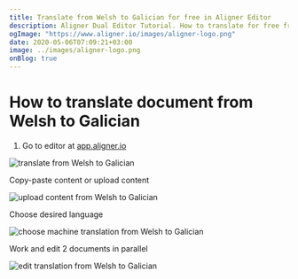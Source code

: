 ```yaml
---
title: Translate from Welsh to Galician for free in Aligner Editor
description: Aligner Dual Editor Tutorial. How to translate for free from Welsh to Galician. Aligner is multilingual document management platform. 
ogImage: "https://www.aligner.io/images/aligner-logo.png"
date: 2020-05-06T07:09:21+03:00
image: ../images/aligner-logo.png
onBlog: true
---
```


# How to translate document from Welsh to Galician

1. Go to editor at [app.aligner.io](https://app.aligner.io "Aligner App web page")

![translate from Welsh to Galician](../aligner-blank-editor.png "translate from Welsh to Galician")

Copy-paste content or upload content

![upload content from Welsh to Galician](../aligner-uploaded-document.png "upload content from Welsh to Galician")

Choose desired language

![choose machine translation from Welsh to Galician](../aligner-language-dropdown.png "choose machine translation from Welsh to Galician")

Work and edit 2 documents in parallel

![edit translation from Welsh to Galician](../aligner-double-sitded-editor.png "edit translation from Welsh to Galician")


